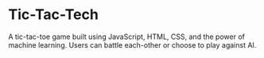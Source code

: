 # Tic-Tac-Tech
A tic-tac-toe game built using JavaScript, HTML, CSS, and the power of machine learning. Users can battle each-other or choose to play against AI.

